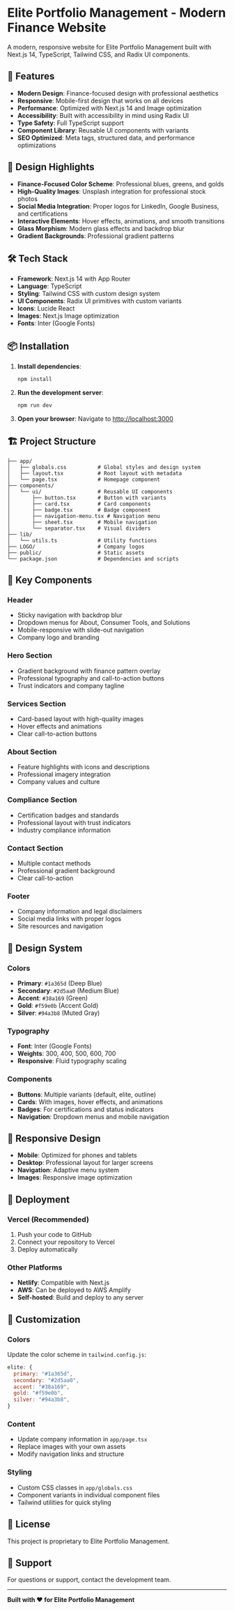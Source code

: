 # Elite Portfolio Management - Modern Finance Website

A modern, responsive website for Elite Portfolio Management built with Next.js 14, TypeScript, Tailwind CSS, and Radix UI components.

## 🚀 Features

- **Modern Design**: Finance-focused design with professional aesthetics
- **Responsive**: Mobile-first design that works on all devices
- **Performance**: Optimized with Next.js 14 and Image optimization
- **Accessibility**: Built with accessibility in mind using Radix UI
- **Type Safety**: Full TypeScript support
- **Component Library**: Reusable UI components with variants
- **SEO Optimized**: Meta tags, structured data, and performance optimizations

## 🎨 Design Highlights

- **Finance-Focused Color Scheme**: Professional blues, greens, and golds
- **High-Quality Images**: Unsplash integration for professional stock photos
- **Social Media Integration**: Proper logos for LinkedIn, Google Business, and certifications
- **Interactive Elements**: Hover effects, animations, and smooth transitions
- **Glass Morphism**: Modern glass effects and backdrop blur
- **Gradient Backgrounds**: Professional gradient patterns

## 🛠 Tech Stack

- **Framework**: Next.js 14 with App Router
- **Language**: TypeScript
- **Styling**: Tailwind CSS with custom design system
- **UI Components**: Radix UI primitives with custom variants
- **Icons**: Lucide React
- **Images**: Next.js Image optimization
- **Fonts**: Inter (Google Fonts)

## 📦 Installation

1. **Install dependencies**:
   ```bash
   npm install
   ```

2. **Run the development server**:
   ```bash
   npm run dev
   ```

3. **Open your browser**:
   Navigate to [http://localhost:3000](http://localhost:3000)

## 🏗 Project Structure

```
├── app/
│   ├── globals.css          # Global styles and design system
│   ├── layout.tsx           # Root layout with metadata
│   └── page.tsx             # Homepage component
├── components/
│   └── ui/                  # Reusable UI components
│       ├── button.tsx       # Button with variants
│       ├── card.tsx         # Card components
│       ├── badge.tsx        # Badge component
│       ├── navigation-menu.tsx # Navigation menu
│       ├── sheet.tsx        # Mobile navigation
│       └── separator.tsx    # Visual dividers
├── lib/
│   └── utils.ts             # Utility functions
├── LOGO/                    # Company logos
├── public/                  # Static assets
└── package.json             # Dependencies and scripts
```

## 🎯 Key Components

### Header
- Sticky navigation with backdrop blur
- Dropdown menus for About, Consumer Tools, and Solutions
- Mobile-responsive with slide-out navigation
- Company logo and branding

### Hero Section
- Gradient background with finance pattern overlay
- Professional typography and call-to-action buttons
- Trust indicators and company tagline

### Services Section
- Card-based layout with high-quality images
- Hover effects and animations
- Clear call-to-action buttons

### About Section
- Feature highlights with icons and descriptions
- Professional imagery integration
- Company values and culture

### Compliance Section
- Certification badges and standards
- Professional layout with trust indicators
- Industry compliance information

### Contact Section
- Multiple contact methods
- Professional gradient background
- Clear call-to-action

### Footer
- Company information and legal disclaimers
- Social media links with proper logos
- Site resources and navigation

## 🎨 Design System

### Colors
- **Primary**: `#1a365d` (Deep Blue)
- **Secondary**: `#2d5aa0` (Medium Blue)
- **Accent**: `#38a169` (Green)
- **Gold**: `#f59e0b` (Accent Gold)
- **Silver**: `#94a3b8` (Muted Gray)

### Typography
- **Font**: Inter (Google Fonts)
- **Weights**: 300, 400, 500, 600, 700
- **Responsive**: Fluid typography scaling

### Components
- **Buttons**: Multiple variants (default, elite, outline)
- **Cards**: With images, hover effects, and animations
- **Badges**: For certifications and status indicators
- **Navigation**: Dropdown menus and mobile navigation

## 📱 Responsive Design

- **Mobile**: Optimized for phones and tablets
- **Desktop**: Professional layout for larger screens
- **Navigation**: Adaptive menu system
- **Images**: Responsive image optimization

## 🚀 Deployment

### Vercel (Recommended)
1. Push your code to GitHub
2. Connect your repository to Vercel
3. Deploy automatically

### Other Platforms
- **Netlify**: Compatible with Next.js
- **AWS**: Can be deployed to AWS Amplify
- **Self-hosted**: Build and deploy to any server

## 🔧 Customization

### Colors
Update the color scheme in `tailwind.config.js`:
```javascript
elite: {
  primary: "#1a365d",
  secondary: "#2d5aa0",
  accent: "#38a169",
  gold: "#f59e0b",
  silver: "#94a3b8",
}
```

### Content
- Update company information in `app/page.tsx`
- Replace images with your own assets
- Modify navigation links and structure

### Styling
- Custom CSS classes in `app/globals.css`
- Component variants in individual component files
- Tailwind utilities for quick styling

## 📄 License

This project is proprietary to Elite Portfolio Management.

## 🤝 Support

For questions or support, contact the development team.

---

**Built with ❤️ for Elite Portfolio Management** 